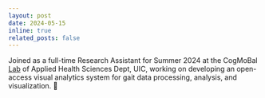 ```yaml
---
layout: post
date: 2024-05-15
inline: true
related_posts: false
---
```


Joined as a full-time Research Assistant for Summer 2024 at the CogMoBal <a href='https://cmbrl.ahs.uic.edu/'>Lab</a> of Applied Health Sciences Dept, UIC, working on developing an open-access visual analytics system for gait data processing, analysis, and visualization. :microscope:
